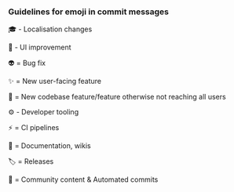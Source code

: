 ### Guidelines for emoji in commit messages

🎓 - Localisation changes

🌸 - UI improvement

👽️ = Bug fix

✨ = New user-facing feature

🧱 = New codebase feature/feature otherwise not reaching all users

⚙️ - Developer tooling

⚡️ = CI pipelines

📘 = Documentation, wikis

🏷️ = Releases

💚 = Community content & Automated commits